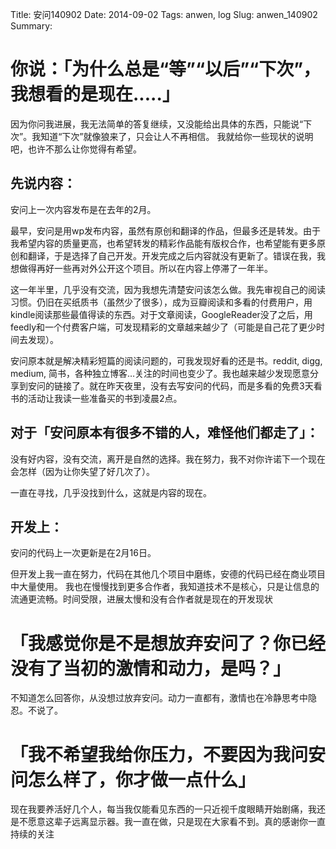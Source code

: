 Title: 安问140902
Date: 2014-09-02
Tags: anwen, log
Slug: anwen_140902
Summary:

# 你说：「为什么总是“等”“以后”“下次”，我想看的是现在.....」
因为你问我进展，我无法简单的答复继续，又没能给出具体的东西，只能说“下次”。我知道“下次”就像狼来了，只会让人不再相信。
我就给你一些现状的说明吧，也许不那么让你觉得有希望。

## 先说内容：
安问上一次内容发布是在去年的2月。

最早，安问是用wp发布内容，虽然有原创和翻译的作品，但最多还是转发。由于我希望内容的质量更高，也希望转发的精彩作品能有版权合作，也希望能有更多原创和翻译，于是选择了自己开发。开发完成之后内容就没有更新了。错误在我，我想做得再好一些再对外公开这个项目。所以在内容上停滞了一年半。

这一年半里，几乎没有交流，因为我想先清楚安问该怎么做。我先审视自己的阅读习惯。仍旧在买纸质书（虽然少了很多），成为豆瓣阅读和多看的付费用户，用kindle阅读那些最值得读的东西。对于文章阅读，GoogleReader没了之后，用feedly和一个付费客户端，可发现精彩的文章越来越少了（可能是自己花了更少时间去发现）。

安问原本就是解决精彩短篇的阅读问题的，可我发现好看的还是书。reddit, digg, medium, 简书，各种独立博客…关注的时间也变少了。我也越来越少发现愿意分享到安问的链接了。就在昨天夜里，没有去写安问的代码，而是多看的免费3天看书的活动让我读一些准备买的书到凌晨2点。

## 对于「安问原本有很多不错的人，难怪他们都走了」：
没有好内容，没有交流，离开是自然的选择。我在努力，我不对你许诺下一个现在会怎样（因为让你失望了好几次了）。

一直在寻找，几乎没找到什么，这就是内容的现在。

## 开发上：
安问的代码上一次更新是在2月16日。

但开发上我一直在努力，代码在其他几个项目中磨练，安德的代码已经在商业项目中大量使用。
我也在慢慢找到更多合作者，我知道技术不是核心，只是让信息的流通更流畅。时间受限，进展太慢和没有合作者就是现在的开发现状

# 「我感觉你是不是想放弃安问了？你已经没有了当初的激情和动力，是吗？」
不知道怎么回答你，从没想过放弃安问。动力一直都有，激情也在冷静思考中隐忍。不说了。

# 「我不希望我给你压力，不要因为我问安问怎么样了，你才做一点什么」
现在我要养活好几个人，每当我仅能看见东西的一只近视千度眼睛开始剧痛，我还是不愿意这辈子远离显示器。我一直在做，只是现在大家看不到。真的感谢你一直持续的关注
